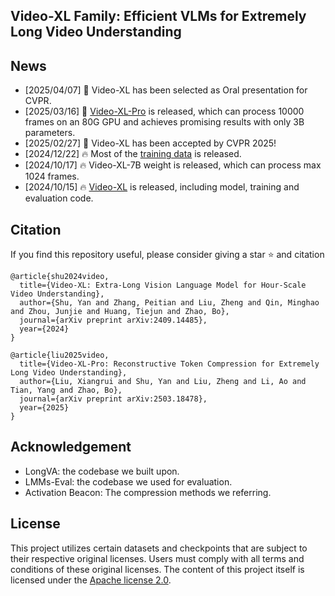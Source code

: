 
## Video-XL Family: Efficient VLMs for Extremely Long Video Understanding


## News
- [2025/04/07] 🎉 Video-XL has been selected as Oral presentation for CVPR.  
- [2025/03/16] 🎉 [Video-XL-Pro](Video-XL-Pro) is released, which can process 10000 frames on an 80G GPU and achieves promising results with only 3B parameters.
- [2025/02/27] 🎉 Video-XL has been accepted by CVPR 2025!
- [2024/12/22] 🔥 Most of the [training data](https://huggingface.co/datasets/sy1998/Video_XL_Training/tree/main) is released. 
- [2024/10/17] 🔥 Video-XL-7B weight is released, which can process max 1024 frames. 
- [2024/10/15] 🔥 [Video-XL](Video-XL) is released,  including model, training and evaluation code.



## Citation
If you find this repository useful, please consider giving a star :star: and citation

```
@article{shu2024video,
  title={Video-XL: Extra-Long Vision Language Model for Hour-Scale Video Understanding},
  author={Shu, Yan and Zhang, Peitian and Liu, Zheng and Qin, Minghao and Zhou, Junjie and Huang, Tiejun and Zhao, Bo},
  journal={arXiv preprint arXiv:2409.14485},
  year={2024}
}

@article{liu2025video,
  title={Video-XL-Pro: Reconstructive Token Compression for Extremely Long Video Understanding},
  author={Liu, Xiangrui and Shu, Yan and Liu, Zheng and Li, Ao and Tian, Yang and Zhao, Bo},
  journal={arXiv preprint arXiv:2503.18478},
  year={2025}
}
```

## Acknowledgement
- LongVA: the codebase we built upon. 
- LMMs-Eval: the codebase we used for evaluation.
- Activation Beacon: The compression methods we referring.

## License
This project utilizes certain datasets and checkpoints that are subject to their respective original licenses. Users must comply with all terms and conditions of these original licenses.
The content of this project itself is licensed under the [Apache license 2.0](./LICENSE).




